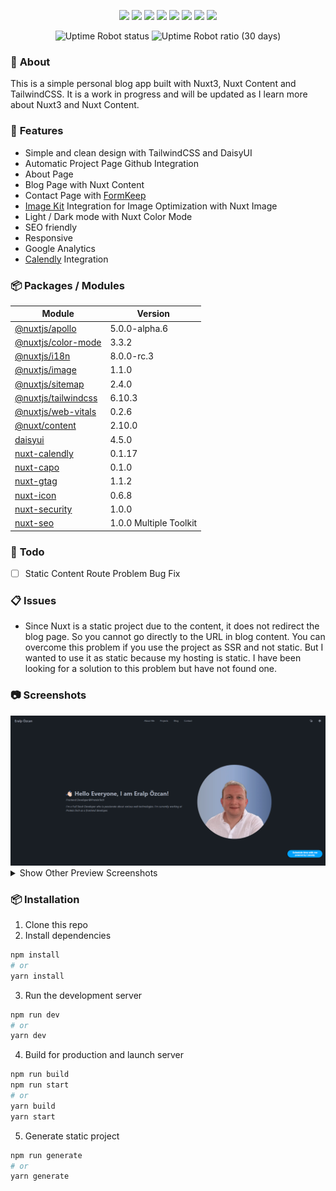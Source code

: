 

<div align="center">

<img src="https://img.shields.io/badge/Nuxt3-002E3B?style=for-the-badge&logo=nuxtdotjs&logoColor=#00DC82"></img>
<img src="https://img.shields.io/badge/-Nuxt%20Content-00C58E?style=for-the-badge&logo=nuxtdotjs"></img>
<img src="https://img.shields.io/badge/tailwindcss-%2338B2AC.svg?style=for-the-badge&logo=tailwind-css&logoColor=white"></img>
<img src="https://img.shields.io/badge/daisyui-5A0EF8?style=for-the-badge&logo=daisyui&logoColor=white"></img>
<img src="https://img.shields.io/badge/-Apollo%20GraphQL-311C87?style=for-the-badge&logo=apollo-graphql"></img>
<img src="https://img.shields.io/badge/-Calendly-006BFF?style=for-the-badge&logo=Calendly"></img>
<img src="https://img.shields.io/badge/GitHub_Actions-2088FF?style=for-the-badge&logo=github-actions&logoColor=white"></img>
<img src="https://img.shields.io/badge/Google%20Analytics-E37400?style=for-the-badge&logo=google%20analytics&logoColor=white"></img>







<img alt="Uptime Robot status" src="https://img.shields.io/uptimerobot/status/m795910422-d728be06d89029e804de9d15">
<img alt="Uptime Robot ratio (30 days)" src="https://img.shields.io/uptimerobot/ratio/m795910422-d728be06d89029e804de9d15">
</div>


### 📔 **About**
This is a simple personal blog app built with Nuxt3, Nuxt Content and TailwindCSS. It is a work in progress and will be updated as I learn more about Nuxt3 and Nuxt Content. 

### 📜 **Features**

- Simple and clean design with TailwindCSS and DaisyUI
- Automatic Project Page Github Integration
- About Page 
- Blog Page with Nuxt Content
- Contact Page with [FormKeep](https://formkeep.com/)
- [Image Kit](https://imagekit.io/) Integration for Image Optimization with Nuxt Image
- Light / Dark mode with Nuxt Color Mode
- SEO friendly
- Responsive 
- Google Analytics 
- [Calendly](https://calendly.com/) Integration


### 📦 **Packages / Modules**

| Module | Version |
|----------|----------|
| [@nuxtjs/apollo](https://github.com/nuxt-community/apollo-module) | 5.0.0-alpha.6 |
| [@nuxtjs/color-mode](https://color-mode.nuxtjs.org/) | 3.3.2 |
| [@nuxtjs/i18n](https://i18n.nuxtjs.org/) | 8.0.0-rc.3 |
| [@nuxtjs/image](https://image.nuxt.com) | 1.1.0 |
| [@nuxtjs/sitemap](https://sitemap.nuxtjs.org/) | 2.4.0 |
| [@nuxtjs/tailwindcss](https://tailwindcss.nuxtjs.org/) | 6.10.3 |
| [@nuxtjs/web-vitals](https://github.com/nuxt-modules/web-vitals) | 0.2.6 |
| [@nuxt/content](https://content.nuxt.com/) | 2.10.0 |
| [daisyui](https://daisyui.com/) | 4.5.0 |
| [nuxt-calendly](https://nuxt-calendly.vercel.app) | 0.1.17 |
| [nuxt-capo](https://github.com/danielroe/nuxt-capo) | 0.1.0 |
| [nuxt-gtag](https://github.com/johannschopplich/nuxt-gtag) | 1.1.2 |
| [nuxt-icon](https://github.com/nuxt-modules/icon) | 0.6.8 |
| [nuxt-security](https://nuxt-security.vercel.app) | 1.0.0 |
| [nuxt-seo](https://nuxtseo.com/robots) | 1.0.0 Multiple Toolkit |



### 📝 **Todo**
- [ ] Static Content Route Problem Bug Fix


### 📋 **Issues**
 - Since Nuxt is a static project due to the content, it does not redirect the blog page. So you cannot go directly to the URL in blog content.
 You can overcome this problem if you use the project as SSR and not static. But I wanted to use it as static because my hosting is static. 
 I have been looking for a solution to this problem but have not found one.


### 📷 **Screenshots**

<img src="./docs/images/mainpage.png" alt="Main Page Screenshot" />

<details>
  <summary>Show Other Preview Screenshots</summary>
  <img src="./docs/images/aboutpage.png" alt="About Page Screenshot" />
  <img src="./docs/images/projectspage.png" alt="Projects Page Screenshot" />
  <img src="./docs/images/blogpage.png" alt="Blog Page Screenshot"/>
  <img src="./docs/images/contactpage.png" alt="Contact Page Screenshot" />
</details>


### 📦 **Installation**

1. Clone this repo
2. Install dependencies
```bash
npm install
# or
yarn install
```
3. Run the development server
```bash
npm run dev
# or
yarn dev
```
4. Build for production and launch server
```bash
npm run build
npm run start
# or
yarn build
yarn start
```
5. Generate static project
```bash
npm run generate
# or
yarn generate
```





